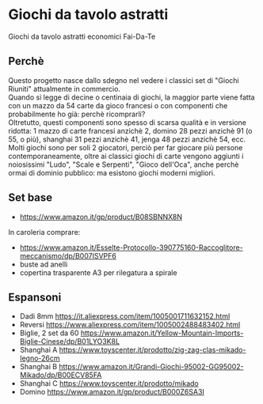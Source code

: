 # Giochi da tavolo astratti
Giochi da tavolo astratti economici Fai-Da-Te

## Perchè
Questo progetto nasce dallo sdegno nel vedere i classici set di "Giochi Riuniti" attualmente in commercio.  
Quando si legge di decine o centinaia di giochi, la maggior parte viene fatta con un mazzo da 54 carte da gioco francesi o con componenti che probabilmente ho già: perchè ricomprarli?  
Oltretutto, questi componenti sono spesso di scarsa qualità e in versione ridotta: 1 mazzo di carte francesi anzichè 2, domino 28 pezzi anzichè 91 (o 55, o più), shanghai 31 pezzi anzichè 41, jenga 48 pezzi anzichè 54, ecc.  
Molti giochi sono per soli 2 giocatori, perciò per far giocare più persone contemporaneamente, oltre ai classici giochi di carte vengono aggiunti i noiosissimi "Ludo", "Scale e Serpenti", "Gioco dell'Oca", anche perchè ormai di dominio pubblico: ma esistono giochi moderni migliori.  

## Set base
- https://www.amazon.it/gp/product/B08SBNNX8N

In caroleria comprare:

- https://www.amazon.it/Esselte-Protocollo-390775160-Raccoglitore-meccanismo/dp/B007ISVPF6
- buste ad anelli
- copertina trasparente A3 per rilegatura a spirale

## Espansoni
- Dadi 8mm https://it.aliexpress.com/item/1005001711632152.html
- Reversi https://www.aliexpress.com/item/1005002488483402.html
- Biglie, 2 set da 60 https://www.amazon.it/Yellow-Mountain-Imports-Biglie-Cinese/dp/B01LYO3K8L
- Shanghai A https://www.toyscenter.it/prodotto/zig-zag-clas-mikado-legno-26cm
- Shanghai B https://www.amazon.it/Grandi-Giochi-95002-GG95002-Mikado/dp/B00ECV85FA
- Shanghai C https://www.toyscenter.it/prodotto/mikado
- Domino https://www.amazon.it/gp/product/B000Z6SA3I
